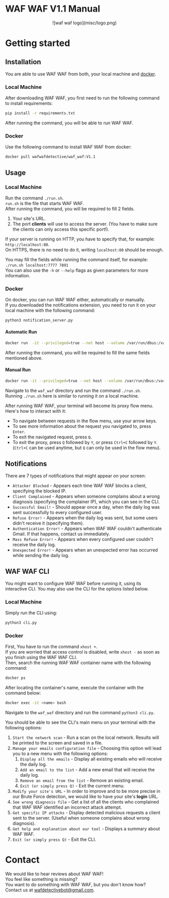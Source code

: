 # WAF WAF V1.1 Manual
<div align="center">
![waf waf logo](misc/logo.png)
</div>

# Getting started
## Installation
You are able to use WAF WAF from both, your local machine and [docker](https://docs.docker.com/).

### Local Machine
After downloading WAF WAF, you first need to run the following command to install requirements:
```bash
pip install -r requirements.txt
```
After running the command, you will be able to run WAF WAF.

### Docker
Use the following command to install WAF WAF from docker:
```bash
docker pull wafwafdetective/waf_waf:V1.1
```

## Usage
### Local Machine
Run the command `./run.sh`.<br>
`run.sh` is the file that starts WAF WAF.<br>
After running the command, you will be required to fill 2 fields.
1. Your site's URL.
1. The port **clients** will use to access the server. (You have to make sure the clients can only access this specific port!).

If your server is running on HTTP, you have to specify that, for example: `http://localhost:80`.<br>
On HTTPS, there is no need to do it, writing `localhost:80` should be enough.

You may fill the fields while running the command itself, for example:<br>
`./run.sh localhost:7777 7891`<br>
You can also use the `-h` or `--help` flags as given parameters for more information.

### Docker
On docker, you can run WAF WAF either, automatically or manually.<br>
If you downloaded the notifications extension, you need to run it on your local machine with the following command:
```bash
python3 notification_server.py
```

#### Automatic Run
```bash
docker run  -it --privileged=true --net host --volume /var/run/dbus:/var/run/dbus wafwafdetective/waf_waf:V1.1
```
After running the command, you will be required to fill the same fields mentioned above.

#### Manual Run
```bash
docker run -it --privileged=true --net host --volume /var/run/dbus:/var/run/dbus wafwafdetective/waf_waf:V1.1 bash
```
Navigate to the `waf_waf` directory and run the command `./run.sh`.<br>
Running `./run.sh` here is similar to running it on a local machine.

After running WAF WAF, your terminal will become its proxy flow menu.<br>
Here's how to interact with it:
- To navigate between requests in the flow menu, use your arrow keys.
- To see more information about the request you navigated to, press `Enter`.
- To exit the navigated request, press `Q`.
- To exit the proxy, press `Q` followed by `Y`, or press `Ctrl+C` followed by `Y`.<br>
  (`Ctrl+C` can be used anytime, but `Q` can only be used in the flow menu).
  
## Notifications
There are 7 types of notifications that might appear on your screen:
- `Attacker Blocked` - Appears each time WAF WAF blocks a client, specifying the blocked IP.
- `Client Complained` - Appears when someone complains about a wrong diagnosis (specifying the complainer IP), which you can see in the CLI.
- `Successful Email!` - Should appear once a day, when the daily log was sent successfully to every configured user.
- `Refuse Error!` - Appears when the daily log was sent, but some users didn't receive it (specifying them).
- `Authentication Error!` - Appears when WAF WAF couldn't authenticate Gmail. If that happens, contact us immediately.
- `Mass Refuse Error!` - Appears when every configured user couldn't receive the daily log.
- `Unexpected Error!` - Appears when an unexpected error has occurred while sending the daily log.

## WAF WAF CLI
You might want to configure WAF WAF before running it, using its interactive CLI. You may also use the CLI for the options listed below.<br>

### Local Machine
Simply run the CLI using:
```bash
python3 cli.py
```

### Docker
First, You have to run the command `xhost +`.<br>
If you are worried that access control is disabled, write `xhost -` as soon as you finish using the WAF WAF CLI.<br>
Then, search the running WAF WAF container name with the following command:
```bash
docker ps
```
After locating the container's name, execute the container with the command below:
```bash
docker exec -it <name> bash
```
Navigate to the `waf_waf` directory and run the command `python3 cli.py`.

You should be able to see the CLI's main menu on your terminal with the following options:
1. `Start the network scan` - Run a scan on the local network. Results will be printed to the screen and saved in a file.
1. `Manage your emails configuration file` - Choosing this option will lead you to a new menu with the following options:
   1. `Display all the emails` - Display all existing emails who will receive the daily log.
   1. `Add an email to the list` - Add a new email that will receive the daily log.
   1. `Remove an email from the list` - Remove an existing email.
   1. `Exit (or simply press Q)` - Exit the current menu.
1. `Modify your site's URL` - In order to improve and to be more precise in our Brute Force detection, we would like to have your site's **login** URL.
1. `See wrong diagnosis file` - Get a list of all the clients who complained that WAF WAF identified an incorrect attack attempt.
1. `Get specific IP attacks` - Display detected malicious requests a client sent to the server. (Useful when someone complains about wrong diagnosis).
1. `Get help and explanation about our tool` - Displays a summary about WAF WAF.
1. `Exit (or simply press Q)` - Exit the CLI.

# Contact
We would like to hear reviews about WAF WAF!<br>
You feel like something is missing?<br>
You want to do something with WAF WAF, but you don't know how?<br>
Contact us at [wafdetectivebot@gmail.com](mailto:wafdetectivebot@gmail.com).
